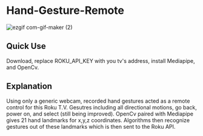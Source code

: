 # Hand-Gesture-Remote
![ezgif com-gif-maker (2)](https://user-images.githubusercontent.com/88113528/144082187-69e47560-1740-4171-89ce-fe80c4df0b11.gif)

## Quick Use
Download, replace ROKU_API_KEY with you tv's address, install Mediapipe, and OpenCv.

## Explanation
Using only a generic webcam, recorded hand gestures acted as a remote control for this Roku T.V. Gesutres including all directional motions, go back, power on, and select (still being improved). OpenCv paired with Mediapipe gives 21 hand landmarks for x,y,z coordinates. Algorithms then recognize gestures out of these landmarks which is then sent to the Roku API.
